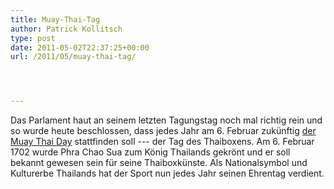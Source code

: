 ```yaml
---
title: Muay-Thai-Tag
author: Patrick Kollitsch
type: post
date: 2011-05-02T22:37:25+00:00
url: /2011/05/muay-thai-tag/




---
```

Das Parlament haut an seinem letzten Tagungstag noch mal richtig rein und so wurde heute beschlossen, dass jedes Jahr am 6. Februar zukünftig [der Muay Thai Day][1] stattfinden soll --- der Tag des Thaiboxens. Am 6. Februar 1702 wurde Phra Chao Sua zum König Thailands gekrönt und er soll bekannt gewesen sein für seine Thaiboxkünste. Als Nationalsymbol und Kulturerbe Thailands hat der Sport nun jedes Jahr seinen Ehrentag verdient.

 [1]: http://www.bangkokpost.com/breakingnews/235187/feb-6-muay-thai-day